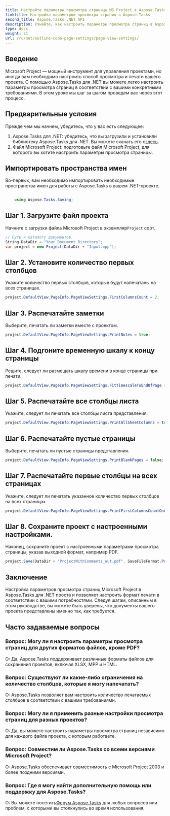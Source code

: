 ```yaml
---
title: Настройте параметры просмотра страницы MS Project в Aspose.Tasks
linktitle: Настройка параметров просмотра страниц в Aspose.Tasks
second_title: Aspose.Tasks .NET API
description: Узнайте, как настроить параметры просмотра страниц в Aspose.Tasks для .NET, чтобы адаптировать формат печати документов Microsoft Project.
type: docs
weight: 21
url: /ru/net/outline-code-page-settings/page-view-settings/
---
```

## Введение
Microsoft Project — мощный инструмент для управления проектами, но иногда вам необходимо настроить способ просмотра и печати вашего проекта. С помощью Aspose.Tasks для .NET вы можете легко настроить параметры просмотра страниц в соответствии с вашими конкретными требованиями. В этом уроке мы шаг за шагом проведем вас через этот процесс.
## Предварительные условия
Прежде чем мы начнем, убедитесь, что у вас есть следующее:
1.  Aspose.Tasks для .NET: убедитесь, что вы загрузили и установили библиотеку Aspose.Tasks для .NET. Вы можете скачать его с[здесь](https://releases.aspose.com/tasks/net/).
2. Файл Microsoft Project: подготовьте файл Microsoft Project, для которого вы хотите настроить параметры просмотра страницы.

## Импортировать пространства имен
Во-первых, вам необходимо импортировать необходимые пространства имен для работы с Aspose.Tasks в вашем .NET-проекте.
```csharp
    
    using Aspose.Tasks.Saving;
```
## Шаг 1. Загрузите файл проекта
 Начните с загрузки файла Microsoft Project в экземпляр`Project` сорт.
```csharp
// Путь к каталогу документов.
String DataDir = "Your Document Directory";
var project = new Project(DataDir + "Input.mpp");
```
## Шаг 2. Установите количество первых столбцов
Укажите количество первых столбцов, которые будут напечатаны на всех страницах.
```csharp
project.DefaultView.PageInfo.PageViewSettings.FirstColumnsCount = 2;
```
## Шаг 3. Распечатайте заметки
Выберите, печатать ли заметки вместе с проектом.
```csharp
project.DefaultView.PageInfo.PageViewSettings.PrintNotes = true;
```
## Шаг 4. Подгоните временную шкалу к концу страницы
Решите, следует ли размещать шкалу времени в конце страницы при печати.
```csharp
project.DefaultView.PageInfo.PageViewSettings.FitTimescaleToEndOfPage = true;
```
## Шаг 5. Распечатайте все столбцы листа
Укажите, следует ли печатать все столбцы листа представления.
```csharp
project.DefaultView.PageInfo.PageViewSettings.PrintAllSheetColumns = true;
```
## Шаг 6. Распечатайте пустые страницы
Выберите, печатать ли пустые страницы представления.
```csharp
project.DefaultView.PageInfo.PageViewSettings.PrintBlankPages = false;
```
## Шаг 7. Распечатайте первые столбцы на всех страницах
Укажите, следует ли печатать указанное количество первых столбцов на всех страницах.
```csharp
project.DefaultView.PageInfo.PageViewSettings.PrintFirstColumnsCountOnAllPages = true;
```
## Шаг 8. Сохраните проект с настроенными настройками.
Наконец, сохраните проект с настроенными параметрами просмотра страницы, указав выходной формат, например PDF.
```csharp
project.Save(DataDir + "ProjectWithComments_out.pdf", SaveFileFormat.Pdf);
```

## Заключение
Настройка параметров просмотра страниц Microsoft Project в Aspose.Tasks для .NET проста и позволяет настроить формат печати в соответствии с вашими потребностями. Следуя шагам, описанным в этом руководстве, вы можете быть уверены, что документы вашего проекта представлены именно так, как требуется.
## Часто задаваемые вопросы
### Вопрос: Могу ли я настроить параметры просмотра страниц для других форматов файлов, кроме PDF?
О: Да, Aspose.Tasks поддерживает различные форматы файлов для сохранения проектов, включая XLSX, MPP и HTML.
### Вопрос: Существуют ли какие-либо ограничения на количество столбцов, которые я могу напечатать?
О: Aspose.Tasks позволяет вам настроить количество печатаемых столбцов в соответствии с вашими требованиями.
### Вопрос: Могу ли я применить разные настройки просмотра страниц для разных проектов?
О: Да, вы можете настроить параметры просмотра страниц независимо для каждого файла проекта, с которым работаете.
### Вопрос: Совместим ли Aspose.Tasks со всеми версиями Microsoft Project?
О: Aspose.Tasks обеспечивает совместимость с Microsoft Project 2003 и более поздними версиями.
### Вопрос: Где я могу найти дополнительную помощь или поддержку для Aspose.Tasks?
 О: Вы можете посетить[Форум Aspose.Tasks](https://forum.aspose.com/c/tasks/15) для любых вопросов или проблем, с которыми вы столкнулись во время использования.